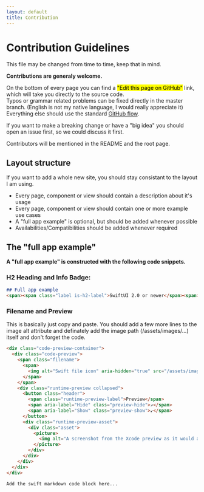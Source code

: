 ```yaml
---
layout: default
title: Contribution 
---
```


# Contribution Guidelines

This file may be changed from time to time, keep that in mind.

**Contributions are generaly welcome.**  

On the bottom of every page you can find a <mark>"Edit this page on GitHub"</mark> link, which will take you directly to the source code.  
Typos or grammar related problems can be fixed directly in the master branch. (English is not my native language, I would really appreciate it)  
Everything else should use the standard [GitHub flow](https://guides.github.com/introduction/flow/).

If you want to make a breaking change or have a "big idea" you should open an issue first, so we could discuss it first.

Contributors will be mentioned in the README and the root page.

## Layout structure

If you want to add a whole new site, you should stay consistant to the layout I am using.

- Every page, component or view should contain a description about it's usage
- Every page, component or view should contain one or more example use cases
- A "full app example" is optional, but should be added whenever possible
- Availabilities/Compatibilities should be added whenever required

## The "full app example"

**A "full app example" is constructed with the following code snippets.**

### H2 Heading and Info Badge:
```md
## Full app example 
<span><span class="label is-h2-label">SwiftUI 2.0 or newer</span><span>
```

### Filename and Preview
This is basically just copy and paste. You should add a few more lines to the image alt attribute and definately add the image path (/assets/images/...) itself and don't forget the code. 

```md
<div class="code-preview-container">
  <div class="code-preview">
    <span class="filename">
      <span>
        <img alt="Swift file icon" aria-hidden="true" src="/assets/images/swift-file-icon.png" class="swift-file-icon file-icon">ContentView.swift
      </span>
    </span>
    <div class="runtime-preview collapsed">
      <button class="header">
        <span class="runtime-preview-label">Preview</span>
        <span aria-label="Hide" class="preview-hide">↗</span>
        <span aria-label="Show" class="preview-show">↙</span>
      </button>
      <div class="runtime-preview-asset">
        <div class="asset">
          <picture>
            <img alt="A screenshot from the Xcode preview as it would appear on iPhone. <<ADD MORE HERE>>" srcset="<<IMAGE PATH>> 1x" src="<<IMAGE PATH>>" width="834" height="auto">
          </picture>
        </div>
      </div>
    </div>
  </div>
</div>

Add the swift markdown code block here...
```